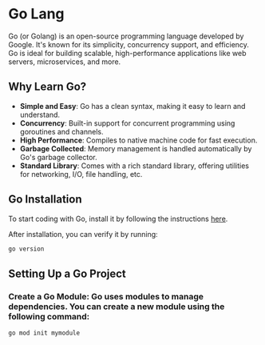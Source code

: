 # Go Lang 

Go (or Golang) is an open-source programming language developed by Google. It's known for its simplicity, concurrency support, and efficiency. Go is ideal for building scalable, high-performance applications like web servers, microservices, and more.


## Why Learn Go?

- **Simple and Easy**: Go has a clean syntax, making it easy to learn and understand.
- **Concurrency**: Built-in support for concurrent programming using goroutines and channels.
- **High Performance**: Compiles to native machine code for fast execution.
- **Garbage Collected**: Memory management is handled automatically by Go's garbage collector.
- **Standard Library**: Comes with a rich standard library, offering utilities for networking, I/O, file handling, etc.


## Go Installation

To start coding with Go, install it by following the instructions [here](https://golang.org/doc/install).

After installation, you can verify it by running:

```bash
go version
```
## Setting Up a Go Project
 ### Create a Go Module: Go uses modules to manage dependencies. You can create a new module using the following command:

```bash
go mod init mymodule
```
